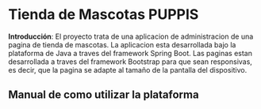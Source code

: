 # Tienda de Mascotas PUPPIS

**Introducción**: El proyecto trata de una aplicacion de administracion de una pagina de tienda de mascotas. La aplicacion esta desarrollada bajo la plataforma de Java a traves del framework Spring Boot. Las paginas estan desarrollada a traves del framework Bootstrap para que sean responsivas, es decir, que la pagina se adapte al tamaño de la pantalla del dispositivo.

## Manual de como utilizar la plataforma
